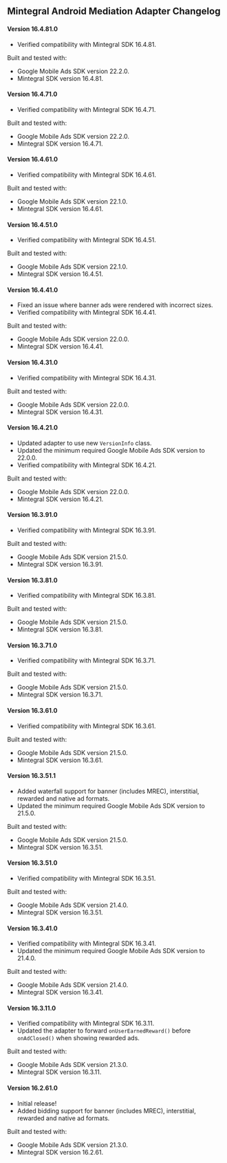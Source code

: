 ## Mintegral Android Mediation Adapter Changelog

#### Version 16.4.81.0
- Verified compatibility with Mintegral SDK 16.4.81.

Built and tested with:
- Google Mobile Ads SDK version 22.2.0.
- Mintegral SDK version 16.4.81.

#### Version 16.4.71.0
- Verified compatibility with Mintegral SDK 16.4.71.

Built and tested with:
- Google Mobile Ads SDK version 22.2.0.
- Mintegral SDK version 16.4.71.

#### Version 16.4.61.0
- Verified compatibility with Mintegral SDK 16.4.61.

Built and tested with:
- Google Mobile Ads SDK version 22.1.0.
- Mintegral SDK version 16.4.61.

#### Version 16.4.51.0
- Verified compatibility with Mintegral SDK 16.4.51.

Built and tested with:
- Google Mobile Ads SDK version 22.1.0.
- Mintegral SDK version 16.4.51.

#### Version 16.4.41.0
- Fixed an issue where banner ads were rendered with incorrect sizes.
- Verified compatibility with Mintegral SDK 16.4.41.

Built and tested with:
- Google Mobile Ads SDK version 22.0.0.
- Mintegral SDK version 16.4.41.

#### Version 16.4.31.0
- Verified compatibility with Mintegral SDK 16.4.31.

Built and tested with:
- Google Mobile Ads SDK version 22.0.0.
- Mintegral SDK version 16.4.31.

#### Version 16.4.21.0
- Updated adapter to use new `VersionInfo` class.
- Updated the minimum required Google Mobile Ads SDK version to 22.0.0.
- Verified compatibility with Mintegral SDK 16.4.21.

Built and tested with:
- Google Mobile Ads SDK version 22.0.0.
- Mintegral SDK version 16.4.21.

#### Version 16.3.91.0
- Verified compatibility with Mintegral SDK 16.3.91.

Built and tested with:
- Google Mobile Ads SDK version 21.5.0.
- Mintegral SDK version 16.3.91.

#### Version 16.3.81.0
- Verified compatibility with Mintegral SDK 16.3.81.

Built and tested with:
- Google Mobile Ads SDK version 21.5.0.
- Mintegral SDK version 16.3.81.

#### Version 16.3.71.0
- Verified compatibility with Mintegral SDK 16.3.71.

Built and tested with:
- Google Mobile Ads SDK version 21.5.0.
- Mintegral SDK version 16.3.71.

#### Version 16.3.61.0
- Verified compatibility with Mintegral SDK 16.3.61.

Built and tested with:
- Google Mobile Ads SDK version 21.5.0.
- Mintegral SDK version 16.3.61.

#### Version 16.3.51.1
- Added waterfall support for banner (includes MREC), interstitial, rewarded and native ad formats.
- Updated the minimum required Google Mobile Ads SDK version to 21.5.0.

Built and tested with:
- Google Mobile Ads SDK version 21.5.0.
- Mintegral SDK version 16.3.51.

#### Version 16.3.51.0
- Verified compatibility with Mintegral SDK 16.3.51.

Built and tested with:
- Google Mobile Ads SDK version 21.4.0.
- Mintegral SDK version 16.3.51.

#### Version 16.3.41.0
- Verified compatibility with Mintegral SDK 16.3.41.
- Updated the minimum required Google Mobile Ads SDK version to 21.4.0.

Built and tested with:
- Google Mobile Ads SDK version 21.4.0.
- Mintegral SDK version 16.3.41.

#### Version 16.3.11.0
- Verified compatibility with Mintegral SDK 16.3.11.
- Updated the adapter to forward `onUserEarnedReward()` before `onAdClosed()` when showing rewarded ads.

Built and tested with:
- Google Mobile Ads SDK version 21.3.0.
- Mintegral SDK version 16.3.11.

#### Version 16.2.61.0
- Initial release!
- Added bidding support for banner (includes MREC), interstitial, rewarded and native ad formats.

Built and tested with:
- Google Mobile Ads SDK version 21.3.0.
- Mintegral SDK version 16.2.61.
